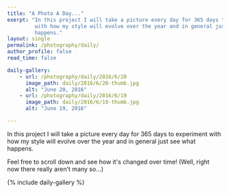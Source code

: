 ```yaml
---
title: "A Photo A Day..."
exerpt: "In this project I will take a picture every day for 365 days to experiment
         with how my style will evolve over the year and in general just see what
         happens."
layout: single
permalink: /photography/daily/
author_profile: false
read_time: false

daily-gallery:
    - url: /photography/daily/2016/6/20
      image_path: daily/2016/6/20-thumb.jpg
      alt: "June 20, 2016"
    - url: /photography/daily/2016/6/19
      image_path: daily/2016/6/19-thumb.jpg
      alt: "June 19, 2016"

---
```

<!--
To add to the gallery use the following format:
    - url: /photography/daily/:year/:month/:day
      image_path: daily/:year/:month/:day-thumb.jpg
      alt: ":month :day, :year"
Be sure to put this at the top of the list. Also be sure to update
_data/navigation.yml.
-->
In this project I will take a picture every day for 365 days to experiment with how my style will evolve over the year and in general just see what happens.

Feel free to scroll down and see how it's changed over time! (Well, right now there really aren't many so...)

{% include daily-gallery %}
